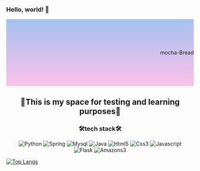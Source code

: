 ### Hello, world! 👋
<!DOCTYPE html>
<html lang="en">
<head>
    <meta charset="UTF-8">
    <meta name="viewport" content="width=device-width, initial-scale=1.0">
    <style>
        .header {
            background-image: linear-gradient(to top, #fbc2eb 0%, #a6c1ee 100%);
            height: 180px;
            text-align: right;
            line-height: 180px;
        }
    </style>
</head>
<body>
    <div class="header">
        mocha-Bread
    </div>
</body>
</html>


<h2 align="center">🌟This is my space for testing and learning purposes🌟</h2>

<h3 align="center">🛠️tech stack🛠️</h3>

<p align="center">
  
  <img src="https://img.shields.io/badge/-Python-3776AB?style=flat&logo=Python&logoColor=white" alt="Python">
  <img src="https://img.shields.io/badge/-Spring-6DB33F?style=flat&logo=Spring&logoColor=white" alt="Spring">
  <img src="https://img.shields.io/badge/-Mysql-4479A1?style=flat&logo=Mysql&logoColor=white" alt="Mysql">
  <img src="https://img.shields.io/badge/-Java-007396?style=flat-square&logo=Java&logoColor=white" alt="Java">
  <img src="https://img.shields.io/badge/-Html5-E34F26?style=flat-square&logo=Html5&logoColor=white" alt="Html5">
  <img src="https://img.shields.io/badge/-Css3-1572B6?style=flat-square&logo=Css3&logoColor=white" alt="Css3">
  <img src="https://img.shields.io/badge/-Javascript-F7DF1E?style=flat-square&logo=Javascript&logoColor=white" alt="Javascript">
  <br>
  <img src="https://img.shields.io/badge/-Flask-000000?style=flat-square&logo=Flask&logoColor=white" alt="Flask">
  <img src="https://img.shields.io/badge/-Amazons3-569A31?style=flat-square&logo=Amazons3&logoColor=white" alt="Amazons3">
  
</p>



<!--[![Anurag's GitHub stats](https://github-readme-stats.vercel.app/api?username=mocha-Bread)](https://github.com/mocha-Bread/github-readme-stats)-->

[![Top Langs](https://github-readme-stats.vercel.app/api/top-langs/?username=mocha-Bread&layout=compact)](https://github.com/mocha-Bread/github-readme-stats)


